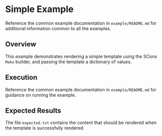 # Simple Example

Reference the common example documentation in `example/README.md` for additional information common to all the examples.

## Overview

This example demonstrates rendering a simple template using the SCons `Mako` builder, and passing the template a dictionary of values.

## Execution 

Reference the common example documentation in `example/README.md` for guidance on running the example.

## Expected Results

The file `expected.txt` contains the content that should be rendered when the template is successfully rendered.
